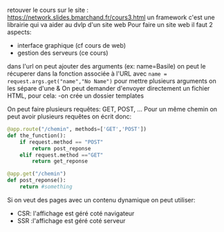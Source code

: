 retouver le cours sur le site : https://network.slides.bmarchand.fr/cours3.html
un framework c'est une librairie qui va aider au dvlp d'un site web
Pour faire un site web il faut 2 aspects:
- interface graphique (cf cours de web)
- gestion des serveurs (ce cours)

dans l'url on peut ajouter des arguments (ex: name=Basile) on peut le récuperer dans la fonction associée à l'URL avec `name = request.args.get("name","No Name")` pour mettre plusieurs arguments on les sépare d'une &
 On peut demander d'envoyer directement un fichier HTML, pour cela:
 -on crée un dossier templates

On peut faire plusieurs requêtes: GET, POST, ...
Pour un même chemin on peut avoir plusieurs requêtes on écrit donc:
```py
@app.route("/chemin", methods=['GET','POST'])
def the_function():
    if request.method == "POST"
        return post_reponse
    elif request.method =="GET"
        return get_reponse

@app.get("/chemin")
def post_reponse():
    return #something
```

Si on veut des pages avec un contenu dynamique on  peut utiliser:
- CSR: l'affichage est géré coté navigateur
- SSR :l'affichage est géré coté serveur